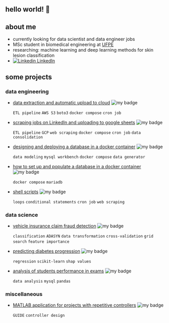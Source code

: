 ## hello world! :slightly_smiling_face:

## about me

- currently looking for data scientist and data engineer jobs
- MSc student in biomedical engineering at [UFPE](https://www.ufpe.br/)
- researching: machine learning and deep learning methods for skin lesion classification
- [![Linkedin](https://i.stack.imgur.com/gVE0j.png) LinkedIn](https://www.linkedin.com/in/pedro-vitorlima/)

## some projects

### data engineering

- [data extraction and automatic upload to cloud](https://peuvitor.github.io/aws-s3-database-dump/) ![my badge](https://badgen.net/badge/made%20with/python%20and%20shell/blue)

  `ETL pipeline` `AWS S3` `boto3` `docker compose` `cron job`
  
- [scraping jobs on LinkedIn and uploading to google sheets](https://peuvitor.github.io/linkedin-jobs-scraper/) ![my badge](https://badgen.net/badge/made%20with/python%20and%20shell/blue)

  `ETL pipeline` `GCP` `web scraping` `docker compose` `cron job` `data consolidation`
  
- [designing and deploying a database in a docker container](https://peuvitor.github.io/modelagem-banco-de-dados-e-docker/) ![my badge](https://badgen.net/badge/made%20with/python/blue)

  `data modeling` `mysql workbench` `docker compose` `data generator`

- [how to set up and populate a database in a docker container](https://peuvitor.github.io/docker-banco-de-dados-e-gerador-de-massa/) ![my badge](https://badgen.net/badge/made%20with/shell/blue)

   `docker compose` `mariadb`

- [shell scripts](https://github.com/peuvitor/intro-shell-script) ![my badge](https://badgen.net/badge/made%20with/shell/blue)
  
  `loops` `conditional statements` `cron job` `web scraping` 
    
### data science

- [vehicle insurance claim fraud detection](https://peuvitor.github.io/insurance-fraud-detection/) ![my badge](https://badgen.net/badge/made%20with/python/blue)

  `classification` `ADASYN` `data transformation` `cross-validation` `grid search` `feature importance`

- [predicting diabetes progression](https://peuvitor.github.io/regression-diabetes/) ![my badge](https://badgen.net/badge/made%20with/python/blue)

  `regression` `scikit-learn` `shap values`

- [analysis of students performance in exams](https://peuvitor.github.io/python-mysql/) ![my badge](https://badgen.net/badge/made%20with/python/blue)

  `data analysis` `mysql` `pandas`

### miscellaneous

- [MATLAB application for projects with repetitive controllers](https://github.com/peuvitor/repetitive-controller-designer) ![my badge](https://badgen.net/badge/made%20with/matlab/blue)
  
  `GUIDE` `controller design` 
